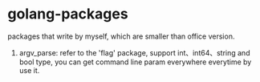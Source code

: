 # golang-packages
packages that write by myself, which are smaller than office version.

1. argv_parse: refer to the 'flag' package, support int、int64、string and bool type, you can get command line param everywhere everytime by use it.